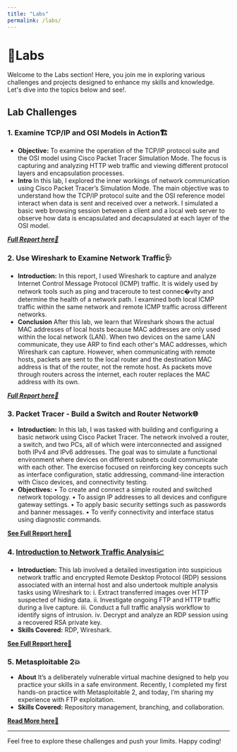 ```yaml
---
title: "Labs"
permalink: /labs/
---
```


# 🧪Labs

Welcome to the Labs section! Here, you join me in exploring various challenges and projects designed to enhance my skills and knowledge. Let's dive into the topics below and see!.

## Lab Challenges

### 1. **Examine TCP/IP and OSI Models in Action🏗️**

- **Objective:** To examine the operation of the TCP/IP protocol suite and the OSI model using Cisco Packet Tracer Simulation Mode. The focus is capturing and analyzing HTTP web traffic and viewing different protocol layers and encapsulation processes.
- **Intro** In this lab, I explored the inner workings of network communication using Cisco Packet Tracer’s
Simulation Mode. The main objective was to understand how the TCP/IP protocol suite and the OSI reference model interact when data is sent and received over a network. I simulated a basic web browsing session between a client and a local web server to observe how data is encapsulated and decapsulated at each layer of the OSI model.

[***Full Report here📄***]([assets/docs/Daniel-Caleb_Week1Assignment1.pdf](https://drive.google.com/file/d/1AIYM9eZYPE6Nasev0UYg0jSjqzfJdXty/view?usp=sharing))

### 2. **Use Wireshark to Examine Network Traffic🩺**

- **Introduction:** In this report, I used Wireshark to capture and analyze Internet Control Message Protocol (ICMP) traffic. It is widely used by network tools such as ping and traceroute to test connec�vity and determine the health of a network path. I examined both local ICMP traffic within the same network and remote ICMP traffic across different networks.
- **Conclusion** After this lab, we learn that Wireshark shows the actual MAC addresses of local hosts because MAC addresses are only used within the local network (LAN). When two devices on the same LAN communicate, they use ARP to find each other's MAC addresses, which Wireshark can capture. However, when communicating with remote hosts, packets are sent to the local router and the destination MAC address is that of the router, not the remote host. As packets move through routers across the internet, each router replaces the MAC address with its own.

[***Full Report here📄***]([assets/docs/Daniel-Caleb_Week1Assignment2.pdf](https://drive.google.com/file/d/1eCKKbGefWx9kX2xmt5WG1ItjQTAscnQx/view?usp=sharing))

### 3. **Packet Tracer - Build a Switch and Router Network🌐**

- **Introduction:** In this lab, I was tasked with building and configuring a basic network using Cisco Packet Tracer. The network involved a router, a switch, and two PCs, all of which were interconnected and assigned both IPv4 and IPv6 addresses. The goal was to simulate a functional environment where devices on different subnets could communicate with each other. The exercise focused on reinforcing key concepts such as interface configuration, static addressing, command-line interaction with Cisco devices, and connectivity testing.
- **Objectives:** 
• To create and connect a simple routed and switched network topology.
• To assign IP addresses to all devices and configure gateway settings.
• To apply basic security settings such as passwords and banner messages.
• To verify connectivity and interface status using diagnostic commands.

[**See Full Report here📄**]([assets/docs/Daniel-Caleb_Cheruiyot_CS-CNS09-25014(week2Ass1).pdf](https://drive.google.com/file/d/1RKkto0t763dNEine3QXyPTzpXOMZ4ST7/view?usp=sharing))

### 4. [**Introduction to Network Traffic Analysis📈**](https://academy.hackthebox.com/achievement/1095115/81)

- **Introduction:** This lab involved a detailed investigation into suspicious network traffic and encrypted Remote Desktop Protocol (RDP) sessions associated with an internal host and also undertook
multiple analysis tasks using Wireshark to:
i. Extract transferred images over HTTP suspected of hiding data.
ii. Investigate ongoing FTP and HTTP traffic during a live capture.
iii. Conduct a full traffic analysis workflow to identify signs of intrusion.
iv. Decrypt and analyze an RDP session using a recovered RSA private key.
- **Skills Covered:** RDP, Wireshark.

[**See Full Report here📄**]([assets/docs/Daniel-Caleb_Cheruiyot_CS-CNS09-25014(week2Ass2).pdf](https://drive.google.com/file/d/168imMe_k3w2diTMtw7K6ojjwLJrMTJ_9/view?usp=sharing))

### 5. **Metasploitable 2💥**

- **About** It’s a deliberately vulnerable virtual machine designed to help you practice your skills in a safe environment. Recently, I completed my first hands-on practice with Metasploitable 2, and today, I’m sharing my experience with FTP exploitation.
- **Skills Covered:** Repository management, branching, and collaboration.

[**Read More here🔖**](https://blog-daniel-caleb.hashnode.dev/metasploitable2-exploitation-walkthrough)

---

Feel free to explore these challenges and push your limits. Happy coding!
